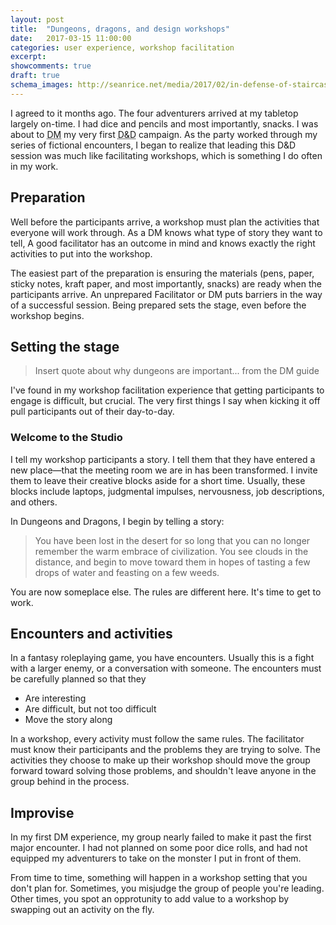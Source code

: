 ```yaml
---
layout: post
title:  "Dungeons, dragons, and design workshops"
date:   2017-03-15 11:00:00
categories: user experience, workshop facilitation
excerpt:
showcomments: true
draft: true
schema_images: http://seanrice.net/media/2017/02/in-defense-of-staircases-1.jpg
---
```


I agreed to it months ago. The four adventurers arrived at my tabletop largely on-time. I had dice and pencils and most importantly, snacks. I was about to <abbr title="Dungeon Master">DM</abbr> my very first <abbr title="Dungeons and Dragons">D&D</abbr> campaign. As the party worked through my series of fictional encounters, I began to realize that leading this D&D session was much like facilitating workshops, which is something I do often in my work.

## Preparation

Well before the participants arrive, a workshop must plan the activities that everyone will work through. As a DM knows what type of story they want to tell, A good facilitator has an outcome in mind and knows exactly the right activities to put into the workshop.

The easiest part of the preparation is ensuring the materials (pens, paper, sticky notes, kraft paper, and most importantly, snacks) are ready when the participants arrive. An unprepared Facilitator or DM puts barriers in the way of a successful session. Being prepared sets the stage, even before the workshop begins.

## Setting the stage

> Insert quote about why dungeons are important... from the DM guide

I've found in my workshop facilitation experience that getting participants to engage is difficult, but crucial. The very first things I say when kicking it off pull participants out of their day-to-day.

### Welcome to the Studio

I tell my workshop participants a story. I tell them that they have entered a new place&mdash;that the meeting room we are in has been transformed. I invite them to leave their creative blocks aside for a short time. Usually, these blocks include laptops, judgmental impulses, nervousness, job descriptions, and others.

In Dungeons and Dragons, I begin by telling a story:

> You have been lost in the desert for so long that you can no longer remember the warm embrace of civilization. You see clouds in the distance, and begin to move toward them in hopes of tasting a few drops of water and feasting on a few weeds.

You are now someplace else. The rules are different here. It's time to get to work.

## Encounters and activities

In a fantasy roleplaying game, you have encounters. Usually this is a fight with a larger enemy, or a conversation with someone. The encounters must be carefully planned so that they

- Are interesting
- Are difficult, but not too difficult
- Move the story along

In a workshop, every activity must follow the same rules. The facilitator must know their participants and the problems they are trying to solve. The activities they choose to make up their workshop should move the group forward toward solving those problems, and shouldn't leave anyone in the group behind in the process.

## Improvise

In my first DM experience, my group nearly failed to make it past the first major encounter. I had not planned on some poor dice rolls, and had not equipped my adventurers to take on the monster I put in front of them.

From time to time, something will happen in a workshop setting that you don't plan for. Sometimes, you misjudge the group of people you're leading. Other times, you spot an opprotunity to add value to a workshop by swapping out an activity on the fly.
